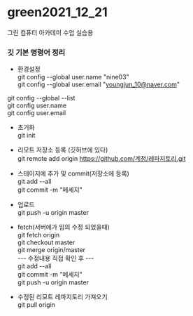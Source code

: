 # green2021_12_21 
그린 컴퓨터 아카데미 수업 실습용 

### 깃 기본 명령어 정리 
- 환경설정<br>
git config --global user.name "nine03" <br>
git config --global user.email "youngjun_10@naver.com" <br>


git config --global --list <br>
git config user.name <br>
git config user.email <br>


- 초기화 <br>
git init <br>

- 리모트 저장소 등록 (깃허브에 있다) <br>
git remote add origin https://github.com/계정/레파지토리.git <br>

- 스테이지에 추가 및 commit(저장소에 등록) <br>
git add --all <br>
git commit -m "메세지" <br>

- 업로드 <br>
git push -u origin master <br>


- fetch(서버에가 임의 수정 되었을때) <br>
git fetch origin <br>
git checkout master <br>
git merge origin/master <br>
--- 수정내용 직접 확인 후 --- <br>
git add --all <br>
git commit -m "메세지" <br>
git push -u origin master <br>

- 수정된 리모트 레파지토리 가져오기 <br>
git pull origin <br>
